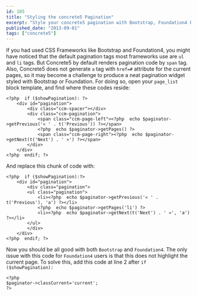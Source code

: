 ```yaml
---
id: 105
title: "Styling the concrete5 Pagination"
excerpt: "Style your concrete5 pagination with Bootstrap, Foundation4 Frameworks "
published_date: "2013-09-01"
tags: ["concrete5"]
---
```


If you had used CSS Frameworks like Bootstrap and Foundation4, you might have noticed that the default pagination tags most frameworks use are `ul` and `li` tags. But Concrete5 by default renders pagination code by `span` tag. Also, Concrete5 does not generate `a` tag with `href=#` attribute for the current pages, so it may become a challenge to produce a neat pagination widget styled with Bootstrap or Foundation. For doing so, open your `page_list` block template, and find where these codes reside:

```
<?php  if ($showPagination): ?>
    <div id="pagination">
        <div class="ccm-spacer"></div>
        <div class="ccm-pagination">
            <span class="ccm-page-left"><?php  echo $paginator->getPrevious('« ' . t('Previous')) ?></span>
            <?php  echo $paginator->getPages() ?>
            <span class="ccm-page-right"><?php  echo $paginator->getNext(t('Next') . ' »') ?></span>
        </div>
    </div>
<?php  endif; ?>
```

And replace this chunk of code with:

```
<?php  if ($showPagination):?>
    <div id="pagination">
        <div class="pagination">
        <ul class="pagination">
            <li><?php  echo $paginator->getPrevious('« ' . t('Previous'), 'a') ?></li>
            <?php  echo $paginator->getPages('li') ?>
            <li><?php  echo $paginator->getNext(t('Next') . ' »', 'a') ?></li>
        </ul>
        </div>
    </div>
<?php  endif; ?>
```

Now you should be all good with both `Bootstrap` and `Foundation4`. The only issue with this code for `Foundation4` users is that this does not highlight the current page. To solve this, add this code at line 2 after `if ($showPagination):`

```
<?php
$paginator->classCurrent='current';
?>
```
